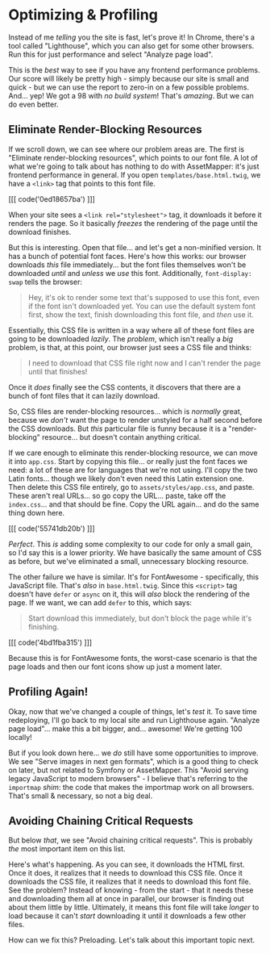 # Optimizing & Profiling

Instead of me *telling* you the site is fast, let's prove it! In Chrome, there's
a tool called "Lighthouse", which you can also get for some other browsers.
Run this for just performance and select "Analyze page load".

This is the *best* way to see if you have any frontend performance problems. Our score
will likely be pretty high - simply because our site is small and quick - but
we can use the report to zero-in on a few possible problems. And... yep! We got
a 98 with *no build system*! That's *amazing*. But we can do even better.

## Eliminate Render-Blocking Resources

If we scroll down, we can see where our problem areas are. The first
is "Eliminate render-blocking resources", which points to our font file.
A lot of what we're going to talk about has nothing to do with AssetMapper: it's
just frontend performance in general. If you open `templates/base.html.twig`, we
have a `<link>` tag that points to this font file. 

[[[ code('0ed18657ba') ]]]

When your site sees a `<link rel="stylesheet">` tag, it downloads it before it 
renders the page. So it basically *freezes* the rendering of the page until 
the download finishes.

But this is interesting. Open that file... and let's get a non-minified version.
It has a bunch of potential font faces. Here's how this works: our browser
downloads *this* file immediately... but the font files themselves won't be downloaded
*until* and *unless* we *use* this font. Additionally, `font-display: swap` tells
the browser:

> Hey, it's ok to render some text that's supposed to use this font, even if the
> font isn't downloaded yet. You can use the default system font first, show the
> text, finish downloading this font file, and *then* use it.

Essentially, this CSS file is written in a way where all of these font files are
going to be downloaded *lazily*. The *problem*, which isn't really a *big* problem,
is that, at this point, our browser just sees a CSS file and thinks:

> I need to download that CSS file right now and I can't render the page until
> that finishes!

Once it *does* finally see the CSS contents, it discovers that there are a bunch
of font files that it can lazily download.

So, CSS files are render-blocking resources... which is *normally* great, because
we *don't* want the page to render unstyled for a half second before the CSS
downloads. But *this* particular file is funny because it is a "render-blocking"
resource... but doesn't contain anything critical.

If we care enough to eliminate this render-blocking resource, we can move it
into `app.css`. Start by copying this file... or really just the font faces
we need: a lot of these are for languages that we're not using. I'll copy the
two Latin fonts... though we likely don't even need this Latin extension one.
Then delete this CSS file entirely, go to `assets/styles/app.css`, and paste.
These aren't real URLs... so go copy the URL... paste, take off the `index.css`...
and that should be fine. Copy the URL again... and do the same thing down here.

[[[ code('55741db20b') ]]]

*Perfect*. This *is* adding some complexity to our code for only a small gain, so I'd
say this is a lower priority. We have basically the same amount of CSS as before,
but we've eliminated a small, unnecessary blocking resource.

The other failure we have is similar. It's for FontAwesome - specifically, this
JavaScript file. That's *also* in `base.html.twig`. Since this `<script>` tag doesn't
have `defer` or `async` on it, this will *also* block the rendering of the page.
If we want, we can add `defer` to this, which says:

> Start download this immediately, but don't block the page while it's finishing.

[[[ code('4bd1fba315') ]]]

Because this is for FontAwesome fonts, the worst-case scenario is that the page loads
and then our font icons show up just a moment later.

## Profiling Again!

Okay, now that we've changed a couple of things, let's *test* it. To save time
redeploying, I'll go back to my local site and run Lighthouse again.
"Analyze page load"... make this a bit bigger, and... awesome! We're getting
100 locally!

But if you look down here... we *do* still have some opportunities to improve.
We see "Serve images in next gen formats", which is a good thing to check on later,
but not related to Symfony or AssetMapper. This "Avoid serving legacy JavaScript
to modern browsers" - I believe that's referring to the `importmap` *shim*: the
code that makes the importmap work on all browsers. That's small & necessary,
so not a big deal.

## Avoiding Chaining Critical Requests

But below *that*, we see "Avoid chaining critical requests". This is probably *the*
most important item on this list.

Here's what's happening. As you can see, it downloads the HTML first. Once it
does, it realizes that it needs to download this CSS file. Once it downloads the
CSS file, it realizes that it needs to download this font file. See the problem?
Instead of knowing - from the start - that it needs these and downloading them
all at once in parallel, our browser is finding out about them little by little.
Ultimately, it means this font file will take *longer* to load because it can't
*start* downloading it until it downloads a few other files.

How can we fix this? Preloading. Let's talk about this important topic next.
